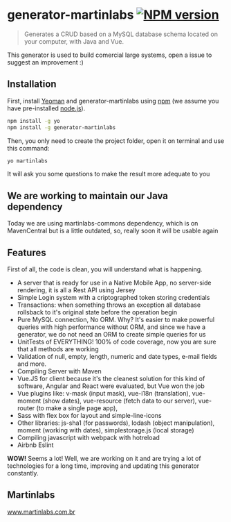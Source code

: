 # generator-martinlabs [![NPM version][npm-image]][npm-url]
> Generates a CRUD based on a MySQL database schema located on your computer, with Java and Vue. 

This generator is used to build comercial large systems, open a issue to suggest an improvement :)

## Installation

First, install [Yeoman](http://yeoman.io) and generator-martinlabs using [npm](https://www.npmjs.com/) (we assume you have pre-installed [node.js](https://nodejs.org/)).

```bash
npm install -g yo
npm install -g generator-martinlabs
```

Then, you only need to create the project folder, open it on terminal and use this command:

```bash
yo martinlabs
```
It will ask you some questions to make the result more adequate to you

## We are working to maintain our Java dependency

Today we are using martinlabs-commons dependency, which is on MavenCentral but is a little outdated, so, really soon it will be usable again

## Features

First of all, the code is clean, you will understand what is happening.
- A server that is ready for use in a Native Mobile App, no server-side rendering, it is all a Rest API using Jersey
- Simple Login system with a criptographed token storing credentials
- Transactions: when something throws an exception all database rollsback to it's original state before the operation begin
- Pure MySQL connection, No ORM. Why? It's easier to make powerful queries with high performance without ORM, and since we have a generator, we do not need an ORM to create simple queries for us
- UnitTests of EVERYTHING! 100% of code coverage, now you are sure that all methods are working
- Validation of null, empty, length, numeric and date types, e-mail fields and more.
- Compiling Server with Maven
- Vue.JS for client because it's the cleanest solution for this kind of software, Angular and React were evaluated, but Vue won the job
- Vue plugins like: v-mask (input mask), vue-i18n (translation), vue-moment (show dates), vue-resource (fetch data to our server), vue-router (to make a single page app), 
- Sass with flex box for layout and simple-line-icons
- Other libraries: js-sha1 (for passwords), lodash (object manipulation), moment (working with dates), simplestorage.js (local storage)
- Compiling javascript with webpack with hotreload
- Airbnb Eslint

**WOW!** Seems a lot! Well, we are working on it and are trying a lot of technologies for a long time, improving and updating this generator constantly. 

## Martinlabs
www.martinlabs.com.br

[npm-image]: https://badge.fury.io/js/generator-martinlabs.svg
[npm-url]: https://npmjs.org/package/generator-martinlabs
[travis-image]: https://travis-ci.org/martinlabs/generator-martinlabs.svg?branch=master
[travis-url]: https://travis-ci.org/martinlabs/generator-martinlabs
[daviddm-image]: https://david-dm.org/martinlabs/generator-martinlabs.svg?theme=shields.io
[daviddm-url]: https://david-dm.org/martinlabs/generator-martinlabs
